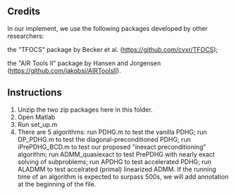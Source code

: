## Credits
In our implement, we use the following packages developed by other researchers:

the "TFOCS" package by Becker et al. (https://github.com/cvxr/TFOCS);

the "AIR Tools II" package by Hansen and Jorgensen (https://github.com/jakobsj/AIRToolsII).

## Instructions
1. Unzip the two zip packages here in this folder. 
2. Open Matlab
3. Run set_up.m
4. There are 5 algorithms:
   run PDHG.m to test the vanilla PDHG;
   run DP_PDHG.m to test the diagonal-preconditioned PDHG;
   run iPrePDHG_BCD.m to test our proposed "inexact preconditioning" algorithm;
   run ADMM_quasiexact to test PrePDHG with nearly exact solving of subproblems;
   run APDHG to test accelerated PDHG;
   run ALADMM to test accelrated (primal) linearized ADMM.
If the running time of an algorithm is expected to surpass 500s, we will add annotation at the beginning of the file.

